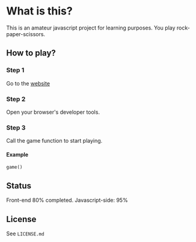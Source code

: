 # What is this?

This is an amateur javascript project for learning purposes.
You play rock-paper-scissors.

## How to play?

### Step 1

Go to the [website](https://ardasevinc.me/rock-paper-scissors/)

### Step 2

Open your browser's developer tools.

### Step 3

Call the game function to start playing.

#### Example

`game()`

## Status 

Front-end 80% completed.
Javascript-side: 95% 

## License

See `LICENSE.md`
